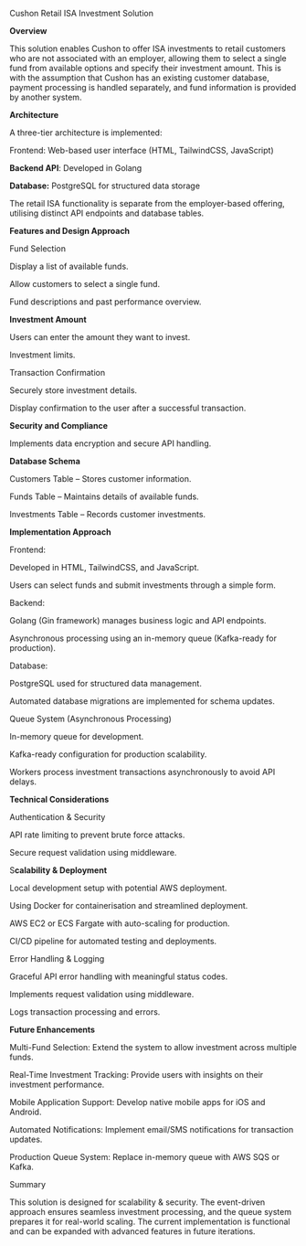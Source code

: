 Cushon Retail ISA Investment Solution

**Overview**

This solution enables Cushon to offer ISA investments to retail customers who are not associated with an employer, allowing them to select a single fund from available options and specify their investment amount. This is with the assumption that Cushon has an existing customer database, payment processing is handled separately, and fund information is provided by another system.

**Architecture**

A three-tier architecture is implemented:

Frontend: Web-based user interface (HTML, TailwindCSS, JavaScript)

**Backend API**: Developed in Golang 

**Database:** PostgreSQL for structured data storage

The retail ISA functionality is separate from the employer-based offering, utilising distinct API endpoints and database tables.

**Features and Design Approach**

Fund Selection

Display a list of available funds.

Allow customers to select a single fund.

Fund descriptions and past performance overview.

**Investment Amount**

Users can enter the amount they want to invest.

Investment limits.

Transaction Confirmation

Securely store investment details.

Display confirmation to the user after a successful transaction.

**Security and Compliance**

Implements data encryption and secure API handling.

**Database Schema**

Customers Table – Stores customer information.

Funds Table – Maintains details of available funds.

Investments Table – Records customer investments.

**Implementation Approach**

Frontend:

Developed in HTML, TailwindCSS, and JavaScript.

Users can select funds and submit investments through a simple form.

Backend:

Golang (Gin framework) manages business logic and API endpoints.

Asynchronous processing using an in-memory queue (Kafka-ready for production).

Database:

PostgreSQL used for structured data management.

Automated database migrations are implemented for schema updates.

Queue System (Asynchronous Processing)

In-memory queue for development.

Kafka-ready configuration for production scalability.

Workers process investment transactions asynchronously to avoid API delays.

**Technical Considerations**

Authentication & Security

API rate limiting to prevent brute force attacks.

Secure request validation using middleware.

S**calability & Deployment**

Local development setup with potential AWS deployment.

Using Docker for containerisation and streamlined deployment.

AWS EC2 or ECS Fargate with auto-scaling for production.

CI/CD pipeline for automated testing and deployments.

Error Handling & Logging

Graceful API error handling with meaningful status codes.

Implements request validation using middleware.

Logs transaction processing and errors.

**Future Enhancements**

Multi-Fund Selection: Extend the system to allow investment across multiple funds.

Real-Time Investment Tracking: Provide users with insights on their investment performance.

Mobile Application Support: Develop native mobile apps for iOS and Android.

Automated Notifications: Implement email/SMS notifications for transaction updates.

Production Queue System: Replace in-memory queue with AWS SQS or Kafka.

Summary

This solution is designed for scalability & security. The event-driven approach ensures seamless investment processing, and the queue system prepares it for real-world scaling. The current implementation is functional and can be expanded with advanced features in future iterations.

